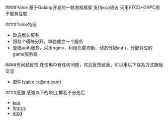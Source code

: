 ####YaIce
基于Golang开发的一款游戏框架
支持kcp协议
采用ETCD+GRPC用于服务互联



####YaIce特征
* 动态增长服务
* 将各个模块分开，单独成立一个服务
* 登陆auth服务，采用nginx，利用负载均衡，动态分配auth，分配对应的game服务器

####有问题反馈
在使用中有任何问题，欢迎反馈给我，可以用以下联系方式跟我交流

* 邮件(yaice.rx@qq.com)



####感激
感谢以下的项目,排名不分先后

* [kcp](https://github.com/xtaci/kcp-go)
* [logrus](github.com/sirupsen/logrus)
* [etcd](github.com/coreos/etcd)

